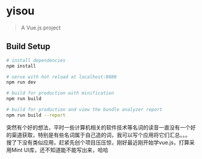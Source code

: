 # yisou

> A Vue.js project

## Build Setup

``` bash
# install dependencies
npm install

# serve with hot reload at localhost:8080
npm run dev

# build for production with minification
npm run build

# build for production and view the bundle analyzer report
npm run build --report
```

突然有个好的想法，平时一些计算机相关的软件技术等名词的读音一直没有一个好的渠道获取，特别是有些名词属于自己造的词，我可以写个应用将它们汇总。。。   
搜了下没有类似应用，赶紧先创个项目压压惊，刚好最近刚开始学vue.js，打算采用Mint UI库，还不知道能不能写出来，哈哈

